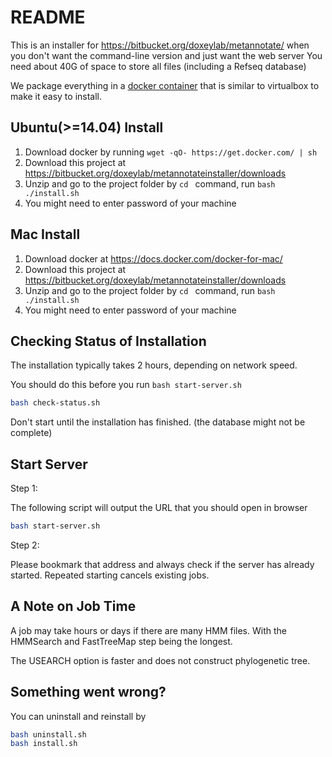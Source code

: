 README
===

This is an installer for https://bitbucket.org/doxeylab/metannotate/ 
when you don't want the command-line version and just want the web server
You need about 40G of space to store all files (including a Refseq database)

We package everything in a [docker container](https://www.docker.com/) that is similar to virtualbox to make it easy to install.

Ubuntu(>=14.04) Install
---

1. Download docker by running `wget -qO- https://get.docker.com/ | sh`
2. Download this project at https://bitbucket.org/doxeylab/metannotateinstaller/downloads
3. Unzip and go to the project folder by `cd ` command, run `bash ./install.sh`
4. You might need to enter password of your machine

Mac Install 
---

1. Download docker at https://docs.docker.com/docker-for-mac/
2. Download this project at https://bitbucket.org/doxeylab/metannotateinstaller/downloads
3. Unzip and go to the project folder by `cd ` command, run `bash ./install.sh`
4. You might need to enter password of your machine


Checking Status of Installation
---
The installation typically takes 2 hours, depending on network speed. 

You should do this before you run `bash start-server.sh`

```bash
bash check-status.sh
```

Don't start until the installation has finished. (the database might not be complete)

Start Server
---
Step 1: 

The following script will output the URL that you should open in browser
```bash
bash start-server.sh
```

Step 2:

Please bookmark that address and always check if the server has already started. Repeated starting cancels existing jobs. 

A Note on Job Time
----
A job may take hours or days if there are many HMM files. With the HMMSearch and FastTreeMap step being the longest. 

The USEARCH option is faster and does not construct phylogenetic tree. 

Something went wrong?
---
You can uninstall and reinstall by 
```bash
bash uninstall.sh
bash install.sh
```





